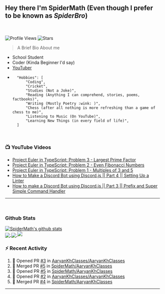 ## **Hey there I'm SpiderMath (Even though I prefer to be known as *SpiderBro*)**
<br><br>
![Profile Views](https://komarev.com/ghpvc/?username=SpiderMath)
![Stars](https://img.shields.io/github/stars/SpiderMath?style=social)

> A Brief Bio About me
- School Student
- Coder (Kinda Beginner I'd say)
- [YouTuber](https://youtube.com/channel/UCuQvyfLaZOG4bPwEvqSYCLg)
- ```js<br>
	"Hobbies": [
		"Coding",
		"Cricket",
		"Studies (Not a Joke)",
		"Reading (Anything I can comprehend, stories, poems, factbooks)",
		"Writing (Mostly Poetry :wink: )",
		"Chess (after all nothing is more refreshing than a game of chess to me)",
		"Listening to Music (On YouTube)",
		"Learning New Things (in every field of life)",
	]
	```
<br>

### 📺 YouTube Videos
<!-- YOUTUBE:START -->
- [Project Euler in TypeScript: Problem 3 - Largest Prime Factor](https://www.youtube.com/watch?v=DaDziQ4ZRvw)
- [Project Euler in TypeScript: Problem 2 - Even Fibonacci Numbers](https://www.youtube.com/watch?v=oIsm-KtBW4s)
- [Project Euler in TypeScript: Problem 1 - Multiples of 3 and 5](https://www.youtube.com/watch?v=sjkLIrIfRdo)
- [How to Make a Discord Bot using Discord.js || Part 4 || Setting Up a Linter](https://www.youtube.com/watch?v=Sx1i83ghzlg)
- [How to make a Discord Bot using Discord.js || Part 3 || Prefix and Super Simple Command Handler](https://www.youtube.com/watch?v=VNxnXNWhmlU)
<!-- YOUTUBE:END -->
<hr>
<br>

### Github Stats
<a href="https://github.com/anuraghazra/github-readme-stats">
  <img align="center" src="https://github-readme-stats.vercel.app/api?username=SpiderMath&show_icons=true&include_all_commits=true" alt="SpiderMath's github stats" />
</a>
<br>
<a href="https://github.com/anuraghazra/github-readme-stats">
	<img align="center" src="https://github-readme-stats.vercel.app/api/top-langs/?username=SpiderMath&langs_count=10">
</a>
<a href="https://github.com/ryo-ma/github-profile-trophy">
	<img align="center" src="https://github-profile-trophy.vercel.app/?username=SpiderMath&theme=onedark&no-bg=true">
</a>
<img src="https://github-readme-streak-stats.herokuapp.com/?user=SpiderMath&theme=blood">

### :zap: Recent Activity
<!--START_SECTION:activity-->
1. 💪 Opened PR [#3](https://github.com/AaryanKhClasses/AaryanKhClasses/pull/3) in [AaryanKhClasses/AaryanKhClasses](https://github.com/AaryanKhClasses/AaryanKhClasses)
2. 🎉 Merged PR [#5](https://github.com/SpiderMath/AaryanKhClasses/pull/5) in [SpiderMath/AaryanKhClasses](https://github.com/SpiderMath/AaryanKhClasses)
3. 💪 Opened PR [#5](https://github.com/SpiderMath/AaryanKhClasses/pull/5) in [SpiderMath/AaryanKhClasses](https://github.com/SpiderMath/AaryanKhClasses)
4. 💪 Opened PR [#2](https://github.com/AaryanKhClasses/AaryanKhClasses/pull/2) in [AaryanKhClasses/AaryanKhClasses](https://github.com/AaryanKhClasses/AaryanKhClasses)
5. 🎉 Merged PR [#4](https://github.com/SpiderMath/AaryanKhClasses/pull/4) in [SpiderMath/AaryanKhClasses](https://github.com/SpiderMath/AaryanKhClasses)
<!--END_SECTION:activity-->
<hr>
